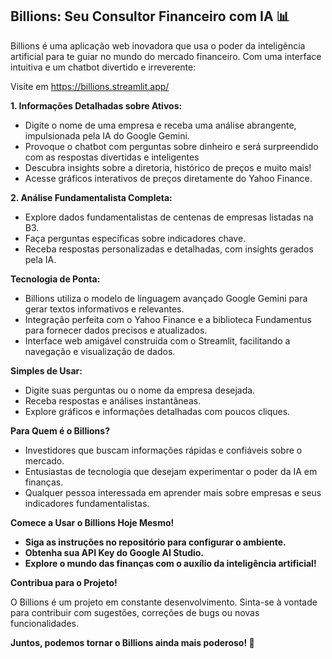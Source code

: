 ## Billions: Seu Consultor Financeiro com IA 📊

Billions é uma aplicação web inovadora que usa o poder da inteligência artificial para te guiar no mundo do mercado financeiro. Com uma interface intuitiva e um chatbot divertido e irreverente:

Visite em https://billions.streamlit.app/

**1. Informações Detalhadas sobre Ativos:**

* Digite o nome de uma empresa e receba uma análise abrangente, impulsionada pela IA do Google Gemini.
* Provoque o chatbot com perguntas sobre dinheiro e será surpreendido com as respostas divertidas e inteligentes
* Descubra insights sobre a diretoria, histórico de preços e muito mais!
* Acesse gráficos interativos de preços diretamente do Yahoo Finance.

**2. Análise Fundamentalista Completa:**

* Explore dados fundamentalistas de centenas de empresas listadas na B3.
* Faça perguntas específicas sobre indicadores chave.
* Receba respostas personalizadas e detalhadas, com insights gerados pela IA.

**Tecnologia de Ponta:**

* Billions utiliza o modelo de linguagem avançado Google Gemini para gerar textos informativos e relevantes.
* Integração perfeita com o Yahoo Finance e a biblioteca Fundamentus para fornecer dados precisos e atualizados.
* Interface web amigável construída com o Streamlit, facilitando a navegação e visualização de dados.

**Simples de Usar:**

* Digite suas perguntas ou o nome da empresa desejada.
* Receba respostas e análises instantâneas.
* Explore gráficos e informações detalhadas com poucos cliques.

**Para Quem é o Billions?**

* Investidores que buscam informações rápidas e confiáveis sobre o mercado.
* Entusiastas de tecnologia que desejam experimentar o poder da IA em finanças.
* Qualquer pessoa interessada em aprender mais sobre empresas e seus indicadores fundamentalistas.

**Comece a Usar o Billions Hoje Mesmo!**

* **Siga as instruções no repositório para configurar o ambiente.**
* **Obtenha sua API Key do Google AI Studio.**
* **Explore o mundo das finanças com o auxílio da inteligência artificial!**

**Contribua para o Projeto!**

O Billions é um projeto em constante desenvolvimento. Sinta-se à vontade para contribuir com sugestões, correções de bugs ou novas funcionalidades. 

**Juntos, podemos tornar o Billions ainda mais poderoso! 🚀** 
